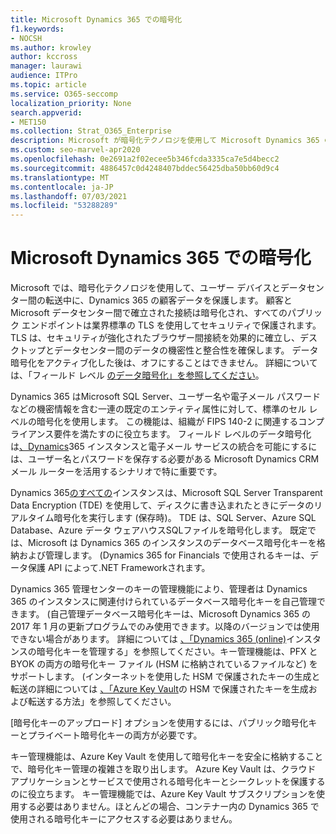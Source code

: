 ```yaml
---
title: Microsoft Dynamics 365 での暗号化
f1.keywords:
- NOCSH
ms.author: krowley
author: kccross
manager: laurawi
audience: ITPro
ms.topic: article
ms.service: O365-seccomp
localization_priority: None
search.appverid:
- MET150
ms.collection: Strat_O365_Enterprise
description: Microsoft が暗号化テクノロジを使用して Microsoft Dynamics 365 の顧客データを保護する方法について説明します。Microsoft データベース内および転送中に保存中。
ms.custom: seo-marvel-apr2020
ms.openlocfilehash: 0e2691a2f02ecee5b346fcda3335ca7e5d4becc2
ms.sourcegitcommit: 4886457c0d4248407bddec56425dba50bb60d9c4
ms.translationtype: MT
ms.contentlocale: ja-JP
ms.lasthandoff: 07/03/2021
ms.locfileid: "53288289"
---
```

# <a name="encryption-in-microsoft-dynamics-365"></a>Microsoft Dynamics 365 での暗号化

Microsoft では、暗号化テクノロジを使用して、ユーザー デバイスとデータセンター間の転送中に、Dynamics 365 の顧客データを保護します。 顧客と Microsoft データセンター間で確立された接続は暗号化され、すべてのパブリック エンドポイントは業界標準の TLS を使用してセキュリティで保護されます。 TLS は、セキュリティが強化されたブラウザー間接続を効果的に確立し、デスクトップとデータセンター間のデータの機密性と整合性を確保します。 データ暗号化をアクティブ化した後は、オフにすることはできません。 詳細については、「フィールド レベル [のデータ暗号化」を参照してください](/previous-versions/dynamicscrm-2016/developers-guide/dn481562(v=crm.8))。

Dynamics 365 はMicrosoft SQL Server、ユーザー名や電子メール パスワードなどの機密情報を含む一連の既定のエンティティ属性に対して、標準のセル レベルの暗号化を使用します。 この機能は、組織が FIPS 140-2 に関連するコンプライアンス要件を満たすのに役立ちます。 フィールド レベルのデータ暗号化は[、Dynamics](/previous-versions/dynamicscrm-2016/administering-dynamics-365/hh699800(v=crm.8))365 インスタンスと電子メール サービスの統合を可能にするには、ユーザー名とパスワードを保存する必要がある Microsoft Dynamics CRM メール ルーターを活用するシナリオで特に重要です。

Dynamics 365[のすべての](/sql/relational-databases/security/encryption/transparent-data-encryption)インスタンスは、Microsoft SQL Server Transparent Data Encryption (TDE) を使用して、ディスクに書き込まれたときにデータのリアルタイム暗号化を実行します (保存時)。 TDE は、SQL Server、Azure SQL Database、Azure データ ウェアハウスSQLファイルを暗号化します。 既定では、Microsoft は Dynamics 365 のインスタンスのデータベース暗号化キーを格納および管理します。 (Dynamics 365 for Financials で使用されるキーは、データ保護 API によって.NET Frameworkされます。

Dynamics 365 管理センターのキーの管理機能により、管理者は Dynamics 365 のインスタンスに関連付けられているデータベース暗号化キーを自己管理できます。 (自己管理データベース暗号化キーは、Microsoft Dynamics 365 の 2017 年 1 月の更新プログラムでのみ使用できます。以降のバージョンでは使用できない場合があります。 詳細については [、「Dynamics 365 (online)](/dynamics365/customer-engagement/admin/manage-encryption-keys-instance)インスタンスの暗号化キーを管理する」を参照してください。キー管理機能は、PFX と BYOK の両方の暗号化キー ファイル (HSM に格納されているファイルなど) をサポートします。 (インターネットを使用した HSM で保護されたキーの生成と転送の詳細については [、「Azure Key Vault](/azure/key-vault/key-vault-hsm-protected-keys)の HSM で保護されたキーを生成および転送する方法」を参照してください。

[暗号化キーのアップロード] オプションを使用するには、パブリック暗号化キーとプライベート暗号化キーの両方が必要です。

キー管理機能は、Azure Key Vault を使用して暗号化キーを安全に格納することで、暗号化キー管理の複雑さを取り出します。 Azure Key Vault は、クラウド アプリケーションとサービスで使用される暗号化キーとシークレットを保護するのに役立ちます。 キー管理機能では、Azure Key Vault サブスクリプションを使用する必要はありません。ほとんどの場合、コンテナー内の Dynamics 365 で使用される暗号化キーにアクセスする必要はありません。
